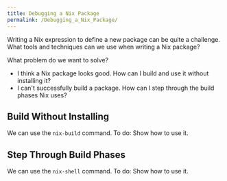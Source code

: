 ```yaml
---
title: Debugging a Nix Package
permalink: /Debugging_a_Nix_Package/
---
```


Writing a Nix expression to define a new package can be quite a challenge. What tools and techniques can we use when writing a Nix package?

What problem do we want to solve?

-   I think a Nix package looks good. How can I build and use it without installing it?
-   I can't successfully build a package. How can I step through the build phases Nix uses?

Build Without Installing
------------------------

We can use the `nix-build` command. To do: Show how to use it.

Step Through Build Phases
-------------------------

We can use the `nix-shell` command. To do: Show how to use it.